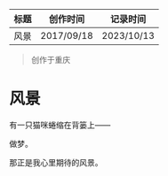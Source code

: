 | 标题 | 创作时间   | 记录时间   |
| ---- | ---------- | ---------- |
| 风景 | 2017/09/18 | 2023/10/13 |

> 创作于重庆

# 风景

有一只猫咪蜷缩在背篓上——

做梦。

那正是我心里期待的风景。
